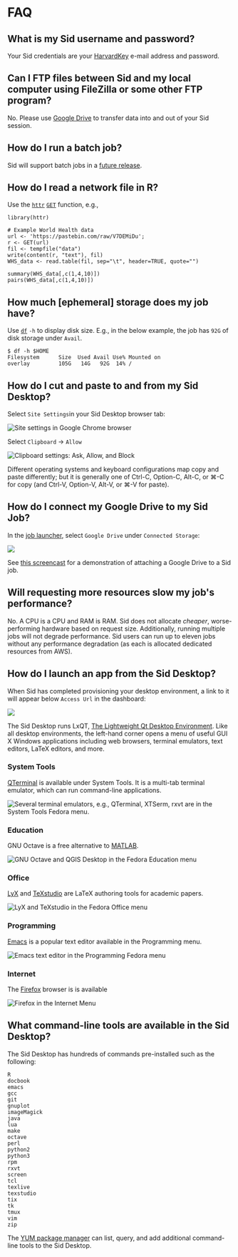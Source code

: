 # FAQ

## What is my Sid username and password?

Your Sid credentials are your [HarvardKey](https://key.harvard.edu) e-mail address and password.

## Can I FTP files between Sid and my local computer using FileZilla or some other FTP program?

No.  Please use [Google Drive](http://drive.google.com) to transfer data into and out of your Sid session.

## How do I run a batch job?

Sid will support batch jobs in a [future release](https://github.com/hmdc/sid/issues?utf8=✓&q=is%3Aissue+is%3Aopen++batch).

## How do I read a network file in R?

Use the [`httr`](https://www.rdocumentation.org/packages/httr/versions/1.4.1) [`GET`](https://www.rdocumentation.org/packages/httr/versions/1.4.1/topics/GET) function, e.g.,

```
library(httr)

# Example World Health data
url <- 'https://pastebin.com/raw/V7DEMiDu';
r <- GET(url)
fil <- tempfile("data")
write(content(r, "text"), fil)
WHS_data <- read.table(fil, sep="\t", header=TRUE, quote="")

summary(WHS_data[,c(1,4,10)])
pairs(WHS_data[,c(1,4,10)])
```

## How much \[ephemeral\] storage does my job have?

Use [`df`](https://linux.die.net/man/1/df) `-h` to display disk size. E.g., in the below example, the job has `92G` of disk storage under `Avail`.

```
$ df -h $HOME
Filesystem      Size  Used Avail Use% Mounted on
overlay         105G   14G   92G  14% /
```

## How do I cut and paste to and from my Sid Desktop?

Select `Site Settings`in your Sid Desktop browser tab:

![Site settings in Google Chrome browser](.gitbook/assets/screen-shot-2019-11-05-at-12.50.21-pm.png)

Select `Clipboard` -&gt; `Allow`

![Clipboard settings: Ask, Allow, and Block](.gitbook/assets/screen-shot-2019-11-05-at-11.18.57-am.png)

Different operating systems and keyboard configurations map copy and paste differently; but it is generally one of Ctrl-C, Option-C, Alt-C, or ⌘-C for copy \(and Ctrl-V, Option-V, Alt-V, or ⌘-V for paste\).

## How do I connect my Google Drive to my Sid Job?

In the [job launcher](https://www.sid.hmdc.harvard.edu/vmSelectDedicated), select `Google Drive` under `Connected Storage`:

![](.gitbook/assets/screen-shot-2019-11-08-at-2.07.40-pm.png)

See [this screencast](https://d.pr/v/adp0tJ) for a demonstration of attaching a Google Drive to a Sid job.

## Will requesting more resources slow my job's performance?

No.  A CPU is a CPU and RAM is RAM.  Sid does not allocate _cheaper_, worse-performing hardware based on request size.  Additionally, running multiple jobs will not degrade performance.  Sid users can run up to eleven jobs without any performance degradation \(as each is allocated dedicated resources from AWS\).

## How do I launch an app from the Sid Desktop?

When Sid has completed provisioning your desktop environment, a link to it will appear below `Access Url` in the dashboard:

![](.gitbook/assets/screen-shot-2019-11-19-at-12.51.07-pm.png)

The Sid Desktop runs LxQT, [The Lightweight Qt Desktop Environment](https://lxqt.org/).  Like all desktop environments, the left-hand corner opens a menu of useful GUI X Windows applications including web browsers, terminal emulators, text editors, LaTeX editors, and more.

### System Tools

[QTerminal](http://manpages.ubuntu.com/manpages/bionic/en/man1/qterminal.1.html) is available under System Tools.  It is a multi-tab terminal emulator, which can run command-line applications.

![Several terminal emulators, e.g., QTerminal, XTSerm, rxvt are in the System Tools Fedora menu.](.gitbook/assets/screen-shot-2019-11-19-at-12.27.27-pm-system-tools.png)

### Education

GNU Octave is a free alternative to [MATLAB](https://www.mathworks.com/products/matlab.html).

![GNU Octave and QGIS Desktop in the Fedora Education menu](.gitbook/assets/screen-shot-2019-11-19-at-12.27.27-pm-educations__octave-grass-gis-qgis_desktop__saga-gis.png)

### Office

[LyX](https://www.lyx.org) and [TeXstudio](www.texstudio.org) are LaTeX authoring tools for academic papers.

![LyX and TeXstudio in the Fedora Office menu](.gitbook/assets/screen-shot-2019-11-19-at-12.27.27-pm-office-lyx-and-textstudio.png)

### Programming

[Emacs](https://www.gnu.org/software/emacs/) is a popular text editor available in the Programming menu.

![Emacs text editor in the Programming Fedora menu](.gitbook/assets/screen-shot-2019-11-19-at-12.27.27-pm-programming-emacs.png)

### Internet

The [Firefox](https://www.mozilla.org/en-US/firefox/) browser is is available 

![Firefox in the Internet Menu](.gitbook/assets/screen-shot-2019-11-19-at-12.45.54-pm__internet_firefox-and-xpra.png)

## What command-line tools are available in the Sid Desktop?

The Sid Desktop has hundreds of commands pre-installed such as the following:

```text
R
docbook
emacs
gcc
git
gnuplot
imageMagick
java
lua
make
octave
perl
python2
python3
rpm
rxvt
screen
tcl
texlive
texstudio
tix
tk
tmux
vim
zip
```

The [YUM package manager](http://yum.baseurl.org/) can list, query, and add additional command-line tools to the Sid Desktop. 

